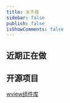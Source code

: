 ```yaml
---
title: 关于我
sidebar: false
publish: false
isShowComments: false
---
```


## 近期正在做

<TimeLine title="算法练习"/>

<TimeLine title="巩固Vue基础"/>

<TimeLine title="理解MVVM框架"/>

<TimeLine title="做项目"/>

<TimeLine title="总结"/>

## 开源项目

[wview组件库](https://wview.icu/)

<about/>

